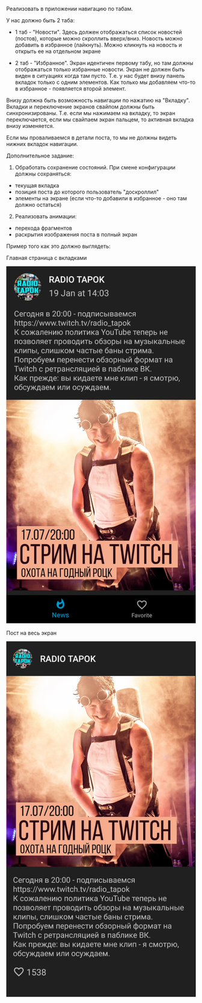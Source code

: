 Реализовать в приложении навигацию по табам.

У нас должно быть 2 таба:

- 1 таб - "Новости".
  Здесь должен отображаться список новостей (постов), которые можно скроллить вверх/вниз.
Новость можно добавить в избранное (лайкнуть).
Можно кликнуть на новость и открыть ее на отдельном экране

- 2 таб - "Избранное".
  Экран идентичен первому табу, но там должны отображаться только избранные новости. Экран не должен быть виден в ситуациях когда там пусто. Т.е. у нас будет внизу панель вкладок только с одним элементов. Как только мы добавляем что-то в избранное - появляется второй элемент.


Внизу должна быть возможность навигации по нажатию на "Вкладку". Вкладки и переключение экранов свайпом должны быть синхронизированы. Т.е. если мы нажимаем на вкладку, то экран переключается, если мы свайпаем экран пальцем, то активная вкладка внизу изменяется.


Если мы проваливаемся в детали поста, то мы не должны видеть нижних вкладок навигации.


Дополнительное задание: 

1. Обработать сохранение состояний. При смене конфигурации должны сохраняться:

- текущая вкладка
- позиция поста до которого пользователь "доскроллил"
- элементы на экране (если что-то добавили в избранное - оно там должно остаться)

2. Реализовать анимации:

- перехода фрагментов
- раскрытия изображения поста в полный экран

Пример того как это должно выглядеть:

Главная страница с вкладками

![alt text](Screenshot_2020-09-11_at_09.22.20.png "Title Text")

Пост на весь экран

![alt text](Screenshot_2020-09-11_at_09.22.30.png "Title Text")

